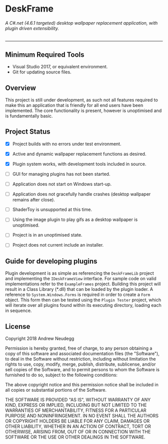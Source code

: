 # DeskFrame
###### A C#.net (4.6.1 targeted) desktop wallpaper replacement application, with plugin driven extensibility.
---  


## Minimum Required Tools
- Visual Studio 2017, or equivalent environment. 
- Git for updating source files.  


## Overview
This project is still under development, as such not all features required to make this an application that is friendly for all end users have been implemented. The core functionality is present, however is unoptimised and is fundamentally basic.  


## Project Status
- [x] Project builds with no errors under test environment.
- [x] Active and dynamic wallpaper replacement functions as desired.
- [x] Plugin system works, with development tools included in source.
- [ ] GUI for managing plugins has not been started.
- [ ] Application does not start on Windows start-up.
- [ ] Application does not gracefully handle crashes (desktop wallpaper remains after close).
- [ ] ShaderToy is unsupported at this time.
- [ ] Using the image plugin to play gifs as a desktop wallpaper is unoptimised.
- [ ] Project is in an unoptimised state.
- [ ] Project does not current include an installer.


## Guide for developing plugins
Plugin development is as simple as referencing the `DeskFrameLib` project and implementing the `IDeskFrameView` interface. For sample code on valid implementations refer to the `ExampleFrames` project. Building this project will result in a Class Library (*.dll) that can be loaded by the plugin loader. A reference to `System.Windows.Forms` is required in order to create a `Form` object. This form then can be tested using the `Plugin Tester` project, which will iterate over all plugins found within its executing directory, loading each in sequence.  


## License 
Copyright 2018 Andrew Neudegg

Permission is hereby granted, free of charge, to any person obtaining a copy of this software and associated documentation files (the "Software"), to deal in the Software without restriction, including without limitation the rights to use, copy, modify, merge, publish, distribute, sublicense, and/or sell copies of the Software, and to permit persons to whom the Software is furnished to do so, subject to the following conditions:  

The above copyright notice and this permission notice shall be included in all copies or substantial portions of the Software.  

THE SOFTWARE IS PROVIDED "AS IS", WITHOUT WARRANTY OF ANY KIND, EXPRESS OR IMPLIED, INCLUDING BUT NOT LIMITED TO THE WARRANTIES OF MERCHANTABILITY, FITNESS FOR A PARTICULAR PURPOSE AND NONINFRINGEMENT. IN NO EVENT SHALL THE AUTHORS OR COPYRIGHT HOLDERS BE LIABLE FOR ANY CLAIM, DAMAGES OR OTHER LIABILITY, WHETHER IN AN ACTION OF CONTRACT, TORT OR OTHERWISE, ARISING FROM, OUT OF OR IN CONNECTION WITH THE SOFTWARE OR THE USE OR OTHER DEALINGS IN THE SOFTWARE.